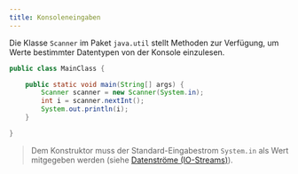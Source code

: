 ```yaml
---
title: Konsoleneingaben
---
```


Die Klasse `Scanner` im Paket `java.util` stellt Methoden zur Verfügung, um Werte bestimmter Datentypen von der Konsole einzulesen.

```java
public class MainClass {

    public static void main(String[] args) {
        Scanner scanner = new Scanner(System.in);
        int i = scanner.nextInt();
        System.out.println(i);
    }

}
```

> Dem Konstruktor muss der Standard-Eingabestrom `System.in` als Wert mitgegeben werden (siehe [Datenströme (IO-Streams)](../../java2/io-streams/io-streams.md)).
